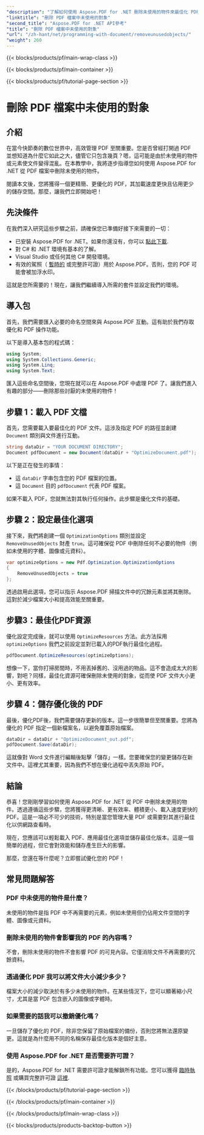 ```yaml
---
"description": "了解如何使用 Aspose.PDF for .NET 刪除未使用的物件來最佳化 PDF 檔案。逐步指導如何減少檔案大小並提高效能。"
"linktitle": "刪除 PDF 檔案中未使用的對象"
"second_title": "Aspose.PDF for .NET API參考"
"title": "刪除 PDF 檔案中未使用的對象"
"url": "/zh-hant/net/programming-with-document/removeunusedobjects/"
"weight": 260
---
```


{{< blocks/products/pf/main-wrap-class >}}

{{< blocks/products/pf/main-container >}}

{{< blocks/products/pf/tutorial-page-section >}}

# 刪除 PDF 檔案中未使用的對象

## 介紹

在當今快節奏的數位世界中，高效管理 PDF 至關重要。您是否曾經打開過 PDF 並想知道為什麼它如此之大，儘管它只包含幾頁？嗯，這可能是由於未使用的物件或元素使文件變得混亂。在本教學中，我將逐步指導您如何使用 Aspose.PDF for .NET 從 PDF 檔案中刪除未使用的物件。 

閱讀本文後，您將獲得一個更精簡、更優化的 PDF，其加載速度更快且佔用更少的儲存空間。那麼，讓我們立即開始吧！

## 先決條件

在我們深入研究這些步驟之前，請確保您已準備好接下來需要的一切：

- 已安裝 Aspose.PDF for .NET。如果你還沒有，你可以 [點此下載](https://releases。aspose.com/pdf/net/).
- 對 C# 和 .NET 環境有基本的了解。
- Visual Studio 或任何其他 C# 開發環境。
- 有效的駕照（ [暫時的](https://purchase.aspose.com/temporary-license/) 或完整許可證）用於 Aspose.PDF。否則，您的 PDF 可能會被加浮水印。
  
這就是您所需要的！現在，讓我們繼續導入所需的套件並設定我們的環境。

## 導入包

首先，我們需要匯入必要的命名空間來與 Aspose.PDF 互動。這有助於我們存取優化和 PDF 操作功能。

以下是導入基本包的程式碼：

```csharp
using System;
using System.Collections.Generic;
using System.Linq;
using System.Text;
```

匯入這些命名空間後，您現在就可以在 Aspose.PDF 中處理 PDF 了。讓我們進入有趣的部分——刪除那些討厭的未使用的物件！

## 步驟 1：載入 PDF 文檔

首先，您需要載入要最佳化的 PDF 文件。這涉及指定 PDF 的路徑並創建 `Document` 類別與文件進行互動。

```csharp
string dataDir = "YOUR DOCUMENT DIRECTORY";
Document pdfDocument = new Document(dataDir + "OptimizeDocument.pdf");
```

以下是正在發生的事情：
- 這 `dataDir` 字串包含您的 PDF 檔案的位置。
- 這 `Document` 目的 `pdfDocument` 代表 PDF 檔案。

如果不載入 PDF，您就無法對其執行任何操作。此步驟是優化文件的基礎。

## 步驟 2：設定最佳化選項

接下來，我們將創建一個 `OptimizationOptions` 類別並設定 `RemoveUnusedObjects` 財產 `true`。這可確保從 PDF 中刪除任何不必要的物件（例如未使用的字體、圖像或元資料）。

```csharp
var optimizeOptions = new Pdf.Optimization.OptimizationOptions
{
    RemoveUnusedObjects = true
};
```

透過啟用此選項，您可以指示 Aspose.PDF 掃描文件中的冗餘元素並將其刪除。這對於減少檔案大小和提高效能至關重要。

## 步驟3：最佳化PDF資源

優化設定完成後，就可以使用 `OptimizeResources` 方法。此方法採用 `optimizeOptions` 我們之前設定並對已載入的PDF執行最佳化過程。

```csharp
pdfDocument.OptimizeResources(optimizeOptions);
```

想像一下，當你打掃房間時，不用丟掉舊的、沒用過的物品。這不會造成太大的影響，對吧？同樣，最佳化資源可確保刪除未使用的對象，從而使 PDF 文件大小更小、更有效率。

## 步驟 4：儲存優化後的 PDF

最後，優化PDF後，我們需要儲存更新的版本。這一步很簡單但至關重要。您將為優化的 PDF 指定一個新檔案名，以避免覆蓋原始檔案。

```csharp
dataDir = dataDir + "OptimizeDocument_out.pdf";
pdfDocument.Save(dataDir);
```

這就像對 Word 文件進行編輯後點擊「儲存」一樣。您要確保您的變更儲存在新文件中。這裡尤其重要，因為我們不想在優化過程中丟失原始 PDF。

## 結論

恭喜！您剛剛學習如何使用 Aspose.PDF for .NET 從 PDF 中刪除未使用的物件。透過遵循這些步驟，您將獲得更清晰、更有效率、體積更小、載入速度更快的 PDF。這是一項必不可少的技術，特別是當您管理大量 PDF 或需要對其進行最佳化以供網路查看時。

現在，您應該可以輕鬆載入 PDF、應用最佳化選項並儲存最佳化版本。這是一個簡單的過程，但它會對效能和儲存產生巨大的影響。

那麼，您還在等什麼呢？立即嘗試優化您的 PDF！

## 常見問題解答

### PDF 中未使用的物件是什麼？
未使用的物件是指 PDF 中不再需要的元素，例如未使用但仍佔用文件空間的字體、圖像或元資料。

### 刪除未使用的物件會影響我的 PDF 的內容嗎？
不會，刪除未使用的物件不會影響 PDF 的可見內容。它僅消除文件不再需要的冗餘資料。

### 透過優化 PDF 我可以將文件大小減少多少？
檔案大小的減少取決於有多少未使用的物件。在某些情況下，您可以顯著縮小尺寸，尤其是當 PDF 包含嵌入的圖像或字體時。

### 如果需要的話我可以撤銷優化嗎？
一旦儲存了優化的 PDF，除非您保留了原始檔案的備份，否則您將無法還原變更。這就是為什麼用不同的名稱保存最佳化版本是個好主意。

### 使用 Aspose.PDF for .NET 是否需要許可證？
是的，Aspose.PDF for .NET 需要許可證才能解鎖所有功能。您可以獲得 [臨時執照](https://purchase.aspose.com/temporary-license/) 或購買完整許可證 [這裡](https://purchase。aspose.com/buy).

{{< /blocks/products/pf/tutorial-page-section >}}

{{< /blocks/products/pf/main-container >}}

{{< /blocks/products/pf/main-wrap-class >}}

{{< blocks/products/products-backtop-button >}}